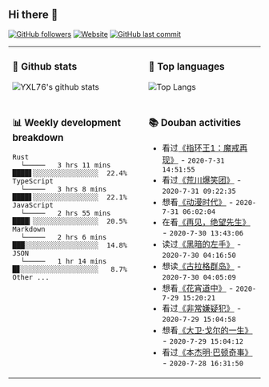 ## Hi there 👋

[![GitHub followers](https://img.shields.io/github/followers/YXL76?style=for-the-badge&color=blue)](https://github.com/YXL76?tab=followers)
[![Website](https://img.shields.io/website?style=for-the-badge&up_message=Blog&url=https%3A%2F%2Fyxl76.net%2F&color=brightgreen)](https://yxl76.net)
[![GitHub last commit](https://img.shields.io/github/last-commit/YXL76/YXL76?label=update&style=for-the-badge&color=orange)](https://github.com/YXL76/YXL76)

<table>
<tr>
<td valign="top" width="54%">

### 🔭 Github stats

![YXL76's github stats](https://github-readme-stats.yxl76.vercel.app/api?username=YXL76&count_private=true&show_icons=true&theme=tokyonight)

</td>

<td valign="top" width="46%">

### 🌱 Top languages

![Top Langs](https://github-readme-stats.yxl76.vercel.app/api/top-langs/?username=YXL76&layout=compact&theme=tokyonight)

</td>
</tr>
<tr>
<td valign="top" width="54%">

### 📊 Weekly development breakdown

```text
Rust
  └─────   3 hrs 11 mins  ████▋░░░░░░░░░░░░░░░░  22.4%
TypeScript
  └─────   3 hrs 8 mins   ████▋░░░░░░░░░░░░░░░░  22.1%
JavaScript
  └─────   2 hrs 55 mins  ████▎░░░░░░░░░░░░░░░░  20.5%
Markdown
  └─────   2 hrs 6 mins   ███░░░░░░░░░░░░░░░░░░  14.8%
JSON
  └─────   1 hr 14 mins   █▊░░░░░░░░░░░░░░░░░░░   8.7%
Other ...
```

</td>
<td valign="top" width="46%">

### 📚 Douban activities

- 看过[《指环王1：魔戒再现》](http://movie.douban.com/subject/1291571/) - `2020-7-31 14:51:55`
- 看过[《荒川爆笑团》](http://movie.douban.com/subject/3993682/) - `2020-7-31 09:22:35`
- 想看[《动漫时代》](http://movie.douban.com/subject/34781688/) - `2020-7-31 06:02:04`
- 在看[《再见，绝望先生》](http://movie.douban.com/subject/2950496/) - `2020-7-30 13:43:06`
- 读过[《黑暗的左手》](https://book.douban.com/subject/26916012/) - `2020-7-30 04:16:50`
- 想读[《古拉格群岛》](https://book.douban.com/subject/26603782/) - `2020-7-30 04:05:09`
- 想看[《花宵道中》](http://movie.douban.com/subject/25838216/) - `2020-7-29 15:20:21`
- 看过[《非常嫌疑犯》](http://movie.douban.com/subject/1292214/) - `2020-7-29 15:04:58`
- 想看[《大卫·戈尔的一生》](http://movie.douban.com/subject/1305725/) - `2020-7-29 15:04:12`
- 看过[《本杰明·巴顿奇事》](http://movie.douban.com/subject/1485260/) - `2020-7-28 16:31:50`

</td>
</tr>
</table>

<!--
**YXL76/YXL76** is a ✨ _special_ ✨ repository because its `README.md` (this file) appears on your GitHub profile.

Here are some ideas to get you started:

- 🔭 I’m currently working on ...
- 🌱 I’m currently learning ...
- 👯 I’m looking to collaborate on ...
- 🤔 I’m looking for help with ...
- 💬 Ask me about ...
- 📫 How to reach me: ...
- 😄 Pronouns: ...
- ⚡ Fun fact: ...
-->
